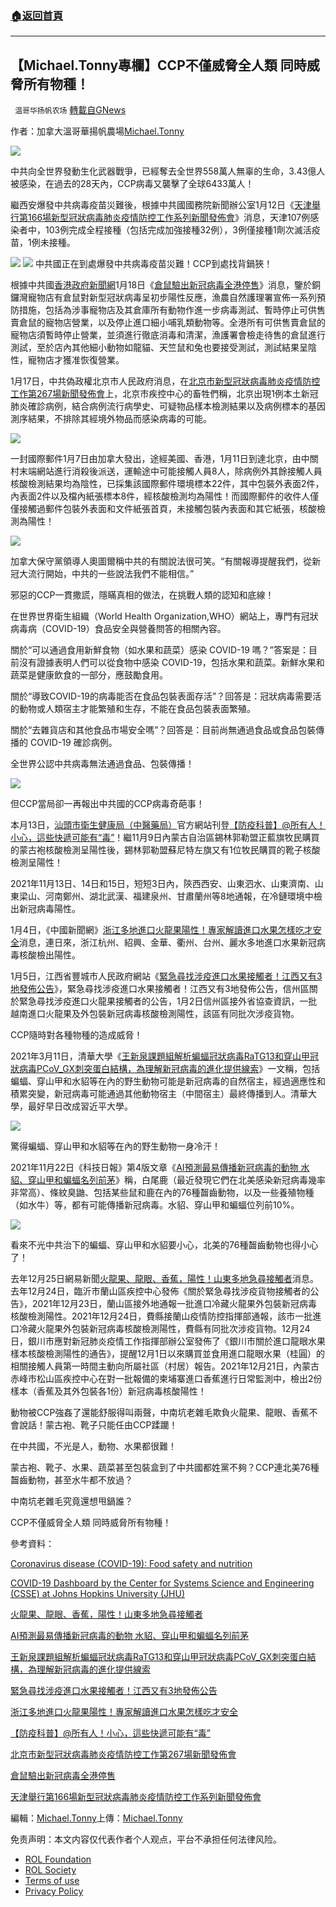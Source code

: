 ###  [:house:返回首頁](https://github.com/ourhimalayas/txt)
---


## 【Michael.Tonny專欄】CCP不僅威脅全人類 同時威脅所有物種！
` 温哥华扬帆农场` [轉載自GNews](https://gnews.org/zh-hans/1890482/)

作者：加拿大溫哥華揚帆農場[Michael.Tonny](https://gnews.org/zh-hans/author/michaeltonny/)

![](https://assets.gnews.org/wp-content/uploads/2021/12/michael-4.jpg)

中共向全世界發動生化武器戰爭，已經奪去全世界558萬人無辜的生命，3.43億人被感染，在過去的28天內，CCP病毒又襲擊了全球6433萬人！

繼西安爆發中共病毒疫苗災難後，根據中共國國務院新聞辦公室1月12日《[天津舉行第166場新型冠狀病毒肺炎疫情防控工作系列新聞發佈會](http://www.scio.gov.cn/xwfbh/gssxwfbh/xwfbh/tianjin/Document/1718965/1718965.htm)》消息，天津107例感染者中，103例完成全程接種（包括完成加強接種32例），3例僅接種1劑次滅活疫苗，1例未接種。

![](https://assets.gnews.org/wp-content/uploads/2022/01/tian-jin-166.jpg)
![](https://assets.gnews.org/wp-content/uploads/2022/01/tian-jin-covid-19-vaccination-status.jpg)
中共國正在到處爆發中共病毒疫苗災難！CCP到處找背鍋狹！

根據中共國[香港政府新聞網](https://www.news.gov.hk/)1月18日《[倉鼠驗出新冠病毒全港停售](https://www.news.gov.hk/chi/2022/01/20220118/20220118_171927_394.html)》消息，鑒於銅鑼灣寵物店有倉鼠對新型冠狀病毒呈初步陽性反應，漁農自然護理署宣佈一系列預防措施，包括為涉事寵物店及其倉庫所有動物作進一步病毒測試、暫時停止可供售賣倉鼠的寵物店營業，以及停止進口細小哺乳類動物等。全港所有可供售賣倉鼠的寵物店須暫時停止營業，並須進行徹底消毒和清潔，漁護署會檢走待售的倉鼠進行測試，至於店內其他細小動物如龍貓、天竺鼠和兔也要接受測試，測試結果呈陰性，寵物店才獲准恢復營業。

1月17日，中共偽政權北京市人民政府消息，在[北京市新型冠狀病毒肺炎疫情防控工作第267場新聞發佈會](http://www.beijing.gov.cn/shipin/Interviewlive/617.html)上，北京市疾控中心的畜牲們稱，北京出現1例本土新冠肺炎確診病例，結合病例流行病學史、可疑物品樣本檢測結果以及病例標本的基因測序結果，不排除其經境外物品而感染病毒的可能。

![](https://assets.gnews.org/wp-content/uploads/2022/01/beijin-Covid-19.jpg)

一封國際郵件1月7日由加拿大發出，途經美國、香港，1月11日到達北京，由中關村末端網站進行消殺後派送，運輸途中可能接觸人員8人，除病例外其餘接觸人員核酸檢測結果均為陰性，已採集該國際郵件環境標本22件，其中包裝外表面2件，內表面2件以及檔內紙張標本8件，經核酸檢測均為陽性！而國際郵件的收件人僅僅接觸過郵件包裝外表面和文件紙張首頁，未接觸包裝內表面和其它紙張，核酸檢測為陽性！

![](https://assets.gnews.org/wp-content/uploads/2022/01/beijin-Covid-19-267.jpg)

加拿大保守黨領導人奧圖爾稱中共的有關說法很可笑。“有關報導提醒我們，從新冠大流行開始，中共的一些說法我們不能相信。”

邪惡的CCP一貫撒謊，隱瞞真相的做法，在挑戰人類的認知和底線！

在世界世界衛生組織（World Health Organization,WHO）網站上，專門有冠狀病毒病（COVID-19）食品安全與營養問答的相關內容。

關於“可以通過食用新鮮食物（如水果和蔬菜）感染 COVID-19 嗎？”答案是：目前沒有證據表明人們可以從食物中感染 COVID-19，包括水果和蔬菜。新鮮水果和蔬菜是健康飲食的一部分，應鼓勵食用。

關於“導致COVID-19的病毒能否在食品包裝表面存活”？回答是：冠狀病毒需要活的動物或人類宿主才能繁殖和生存，不能在食品包裝表面繁殖。

關於“去雜貨店和其他食品市場安全嗎”？回答是：目前尚無通過食品或食品包裝傳播的 COVID-19 確診病例。

全世界公認中共病毒無法通過食品、包裝傳播！

![](https://assets.gnews.org/wp-content/uploads/2022/01/Can-the-virus-that-causes-COVID-19-live-on-the-surface-of-food-packaging.png)

但CCP當局卻一再報出中共國的CCP病毒奇葩事！

本月13日，[汕頭市衛生健康局（中醫藥局）](https://www.shantou.gov.cn/stswsj/gkmlpt/content/1/1990/post_1990334.html#3521)官方網站刊登[【防疫科普】@所有人！小心，這些快遞可能有“毒”](https://www.shantou.gov.cn/stswsj/gkmlpt/content/1/1990/post_1990334.html#3521)！繼11月9日內蒙古自治區錫林郭勒盟正藍旗牧民購買的蒙古袍核酸檢測呈陽性後，錫林郭勒盟蘇尼特左旗又有1位牧民購買的靴子核酸檢測呈陽性！

2021年11月13日、14日和15日，短短3日內，陝西西安、山東泗水、山東濟南、山東梁山、河南鄭州、湖北武漢、福建泉州、甘肅蘭州等8地通報，在冷鏈環境中檢出新冠病毒陽性。

1月4日，《中國新聞網》[浙江多地進口火龍果陽性！專家解讀進口水果怎樣吃才安全](https://china.huanqiu.com/article/46Faq2ilzan)消息，連日來，浙江杭州、紹興、金華、衢州、台州、麗水多地進口水果新冠病毒核酸檢出陽性。

1月5日，江西省豐城市人民政府網站《[緊急尋找涉疫進口水果接觸者！江西又有3地發佈公告](http://www.jxfc.gov.cn/xxgk-show-122583.html)》，緊急尋找涉疫進口水果接觸者！江西又有3地發佈公告，信州區關於緊急尋找涉疫進口火龍果接觸者的公告，1月2日信州區接外省協查資訊，一批越南進口火龍果及外包裝新冠病毒核酸檢測陽性，該區有同批次涉疫貨物。

CCP隨時對各種物種的造成威脅！

2021年3月11日，清華大學《[王新泉課題組解析蝙蝠冠狀病毒RaTG13和穿山甲冠狀病毒PCoV\_GX刺突蛋白結構，為理解新冠病毒的進化提供線索](http://www.icsb.tsinghua.edu.cn/index.php?c=show&amp;id=911)》一文稱，包括蝙蝠、穿山甲和水貂等在內的野生動物可能是新冠病毒的自然宿主，經過適應性和積累突變，新冠病毒可能通過其他動物宿主（中間宿主）最終傳播到人。清華大學，最好早日改成習近平大學。

![](https://assets.gnews.org/wp-content/uploads/2022/01/tsinghua.jpg)

驚得蝙蝠、穿山甲和水貂等在內的野生動物一身冷汗！

2021年11月22日《科技日報》第4版文章《[AI預測最易傳播新冠病毒的動物 水貂、穿山甲和蝙蝠名列前茅](http://digitalpaper.stdaily.com/http_www.kjrb.com/kjrb/html/2021-11/23/content_525612.htm?div=-1)》稱，白尾鹿（最近發現它們在北美感染新冠病毒幾率非常高）、條紋臭鼬、包括某些鼠和鹿在內的76種齧齒動物，以及一些養殖物種（如水牛）等，都有可能傳播新冠病毒。水貂、穿山甲和蝙蝠位列前10%。

![](https://assets.gnews.org/wp-content/uploads/2022/01/KJRB2021112304_b.jpg)

看來不光中共治下的蝙蝠、穿山甲和水貂要小心，北美的76種齧齒動物也得小心了！

去年12月25日網易新聞[火龍果、龍眼、香蕉，陽性！山東多地急尋接觸者](https://www.163.com/dy/article/GS3I8P4V0534CWAX.html?f=post2020_dy_recommends)消息。去年12月24日，臨沂市蘭山區疾控中心發佈《關於緊急尋找涉疫貨物接觸者的公告》，2021年12月23日，蘭山區接外地通報一批進口冷藏火龍果外包裝新冠病毒核酸檢測陽性。2021年12月24日，費縣接蘭山疫情防控指揮部通報，該市一批進口冷藏火龍果外包裝新冠病毒核酸檢測陽性，費縣有同批次涉疫貨物。12月24日，銀川市應對新冠肺炎疫情工作指揮部辦公室發佈了《銀川市關於進口龍眼水果樣本核酸檢測陽性的通告》，提醒12月1日以來購買並食用進口龍眼水果（桂圓）的相關接觸人員第一時間主動向所屬社區（村居）報告。2021年12月21日，內蒙古赤峰市松山區疾控中心在對一批報備的柬埔寨進口香蕉進行日常監測中，檢出2份樣本（香蕉及其外包裝各1份）新冠病毒核酸陽性！

動物被CCP強姦了還能舒服得叫兩聲，中南坑老雜毛欺負火龍果、龍眼、香蕉不會說話！蒙古袍、靴子只能任由CCP蹂躪！

在中共國，不光是人，動物、水果都很難！

蒙古袍、靴子、水果、蔬菜甚至包裝盒到了中共國都姓黨不夠？CCP連北美76種齧齒動物，甚至水牛都不放過？

中南坑老雜毛究竟還想甩鍋誰？

CCP不僅威脅全人類 同時威脅所有物種！

參考資料：

[Coronavirus disease (COVID-19): Food safety and nutrition](https://www.who.int/news-room/questions-and-answers/item/coronavirus-disease-covid-19-food-safety-and-nutrition)

[COVID-19 Dashboard by the Center for Systems Science and Engineering (CSSE) at Johns Hopkins University (JHU)](https://www.arcgis.com/apps/dashboards/bda7594740fd40299423467b48e9ecf6)

[火龍果、龍眼、香蕉，陽性！山東多地急尋接觸者](https://www.163.com/dy/article/GS3I8P4V0534CWAX.html?f=post2020_dy_recommends)

[AI預測最易傳播新冠病毒的動物 水貂、穿山甲和蝙蝠名列前茅](http://digitalpaper.stdaily.com/http_www.kjrb.com/kjrb/html/2021-11/23/content_525612.htm?div=-1)

[王新泉課題組解析蝙蝠冠狀病毒RaTG13和穿山甲冠狀病毒PCoV\_GX刺突蛋白結構，為理解新冠病毒的進化提供線索](http://www.icsb.tsinghua.edu.cn/index.php?c=show&amp;id=911)

[緊急尋找涉疫進口水果接觸者！江西又有3地發佈公告](http://www.jxfc.gov.cn/xxgk-show-122583.html)

[浙江多地進口火龍果陽性！專家解讀進口水果怎樣吃才安全](https://china.huanqiu.com/article/46Faq2ilzan)

[【防疫科普】@所有人！小心，這些快遞可能有“毒”](https://www.shantou.gov.cn/stswsj/gkmlpt/content/1/1990/post_1990334.html#3521)

[北京市新型冠狀病毒肺炎疫情防控工作第267場新聞發佈會](http://www.beijing.gov.cn/shipin/Interviewlive/617.html)

[倉鼠驗出新冠病毒全港停售](https://www.news.gov.hk/chi/2022/01/20220118/20220118_171927_394.html)

[天津舉行第166場新型冠狀病毒肺炎疫情防控工作系列新聞發佈會](http://www.scio.gov.cn/xwfbh/gssxwfbh/xwfbh/tianjin/Document/1718965/1718965.htm)

編輯：[Michael.Tonny](https://gnews.org/zh-hans/author/michaeltonny/)上傳：[Michael.Tonny](https://gnews.org/zh-hans/author/michaeltonny/)

 

免责声明：本文内容仅代表作者个人观点，平台不承担任何法律风险。

- [ROL Foundation](https://rolfoundation.org/)
- [ROL Society](https://rolsociety.org/)
- [Terms of use](https://gnews.org/terms-of-use-3/)
- [Privacy Policy](https://gnews.org/privacy-policy/)
